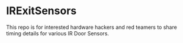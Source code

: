 # IRExitSensors

This repo is for interested hardware hackers and red teamers to share timing details for various IR Door Sensors.